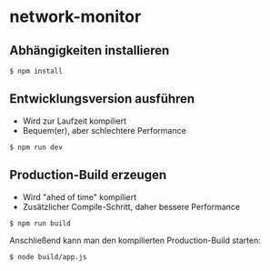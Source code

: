 # network-monitor

## Abhängigkeiten installieren

```shell
$ npm install
```

## Entwicklungsversion ausführen

- Wird zur Laufzeit kompiliert
- Bequem(er), aber schlechtere Performance

```shell
$ npm run dev
```

## Production-Build erzeugen

- Wird "ahed of time" kompiliert
- Zusätzlicher Compile-Schritt, daher bessere Performance

```shell
$ npm run build
```

Anschließend kann man den kompilierten Production-Build starten:

```shell
$ node build/app.js
```
